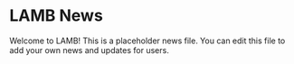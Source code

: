LAMB News
==========

Welcome to LAMB! This is a placeholder news file. You can edit this file to add your own news and updates for users.
